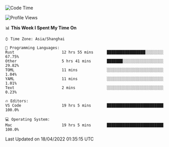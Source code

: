 <!--START_SECTION:waka-->
![Code Time](http://img.shields.io/badge/Code%20Time-1%2C235%20hrs%2011%20mins-blue)

![Profile Views](http://img.shields.io/badge/Profile%20Views-19-blue)

📊 **This Week I Spent My Time On** 

```text
⌚︎ Time Zone: Asia/Shanghai

💬 Programming Languages: 
Rust                     12 hrs 55 mins      █████████████████░░░░░░░░   67.75% 
Other                    5 hrs 41 mins       ███████░░░░░░░░░░░░░░░░░░   29.82% 
TOML                     11 mins             ░░░░░░░░░░░░░░░░░░░░░░░░░   1.04% 
YAML                     11 mins             ░░░░░░░░░░░░░░░░░░░░░░░░░   1.01% 
Text                     2 mins              ░░░░░░░░░░░░░░░░░░░░░░░░░   0.23%

🔥 Editors: 
VS Code                  19 hrs 5 mins       █████████████████████████   100.0%

💻 Operating System: 
Mac                      19 hrs 5 mins       █████████████████████████   100.0%

```


 Last Updated on 18/04/2022 01:35:15 UTC
<!--END_SECTION:waka-->
